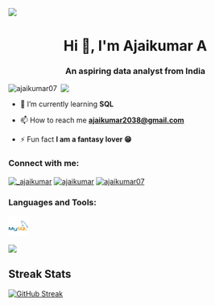 ![](https://github.com/ajaikumar07/ajaikumar07/blob/main/github%20banner.gif)

<h1 align="center">Hi 👋, I'm Ajaikumar A</h1>
<h3 align="center">An aspiring data analyst from India</h3>
<img align="right" src="https://github.com/ajaikumar07/ajaikumar07/blob/main/data.gif" width = 400px>

<p align="left"> <img src="https://komarev.com/ghpvc/?username=ajaikumar07&label=Profile%20views&color=0e75b6&style=flat" alt="ajaikumar07" /> </p>



- 🌱 I’m currently learning **SQL**

- 📫 How to reach me **ajaikumar2038@gmail.com**

- ⚡ Fun fact **I am a fantasy lover 😁**

<h3 align="left">Connect with me:</h3>
<p align="left">
<a href="https://twitter.com/_ajaikumar" target="blank"><img align="center" src="https://raw.githubusercontent.com/rahuldkjain/github-profile-readme-generator/master/src/images/icons/Social/twitter.svg" alt="_ajaikumar" height="30" width="40" /></a>
<a href="https://linkedin.com/in/ajaikumar" target="blank"><img align="center" src="https://raw.githubusercontent.com/rahuldkjain/github-profile-readme-generator/master/src/images/icons/Social/linked-in-alt.svg" alt="ajaikumar" height="30" width="40" /></a>
<a href="https://kaggle.com/ajaikumar07" target="blank"><img align="center" src="https://raw.githubusercontent.com/rahuldkjain/github-profile-readme-generator/master/src/images/icons/Social/kaggle.svg" alt="ajaikumar07" height="30" width="40" /></a>
</p>

<h3 align="left">Languages and Tools:</h3>
<p align="left"> <a href="https://www.mysql.com/" target="_blank" rel="noreferrer"> <img src="https://raw.githubusercontent.com/devicons/devicon/master/icons/mysql/mysql-original-wordmark.svg" alt="mysql" width="40" height="40"/> </a> </p>





<a href="https://github.com/ajaikumar07/github-readme-stats">
  <img align="top" src="https://github-readme-stats.vercel.app/api?username=ajaikumar07&count_private=true&show_icons=true&theme=radical&border=4F8CC9&title_color=4F8CC9&text_color=9f9f9f&bg_color=00000000" />
</a>


## Streak Stats
[![GitHub Streak](https://github-readme-streak-stats.herokuapp.com?user=ajaikumar-a&date_format=M%20j%5B%2C%20Y%5D&background=DD272700&border=AAAAAA&stroke=AAAAAA&ring=4F8CC9&fire=FFB72B&currStreakNum=FFB72B&sideNums=4F8CC9&currStreakLabel=FFB72B&sideLabels=FFB72B&dates=4F8CC9)](https://git.io/streak-stats)
